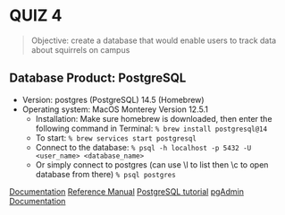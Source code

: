 # QUIZ 4
> Objective: create a database that would enable users to track data about squirrels on campus

## **Database Product: PostgreSQL**
- Version: postgres (PostgreSQL) 14.5 (Homebrew)
- Operating system: MacOS Monterey Version 12.5.1
    - Installation: Make sure homebrew is downloaded, then enter the following command in Terminal:
        `% brew install postgresql@14` 
    - To start: 
        `% brew services start postgresql`
    - Connect to the database:
        `% psql -h localhost -p 5432 -U <user_name> <database_name>`
    - Or simply connect to postgres (can use \l to list then \c to open database from there)
        `% psql postgres`
        
[Documentation](https://www.postgresql.org/docs/14/index.html)
[Reference Manual](https://www.postgresql.org/docs/current/reference.html)
[PostgreSQL tutorial](https://www.postgresql.org/docs/14/tutorial.html)
[pgAdmin Documentation](https://www.pgadmin.org/docs/)
